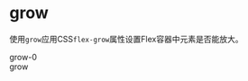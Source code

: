 # grow

使用`grow`应用CSS`flex-grow`属性设置Flex容器中元素是否能放大。

<Example>
  <div class="flex gap-3 w-full surface">
    <div class="primary center w-16 h-8 grow-0 font-mono">grow-0</div>
    <div class="primary center w-16 h-8 grow font-mono">grow</div>
  </div>
</Example>
